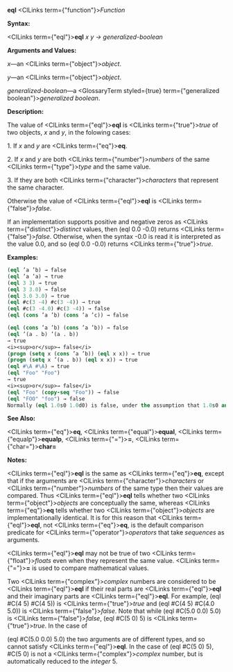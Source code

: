 **eql** <ClLinks  term={"function"}><i>Function</i></ClLinks> 



**Syntax:** 



<ClLinks  term={"eql"}><b>eql</b></ClLinks> *x y → generalized-boolean* 



**Arguments and Values:** 



*x*—an <ClLinks  term={"object"}><i>object</i></ClLinks>. 



*y*—an <ClLinks  term={"object"}><i>object</i></ClLinks>. 



*generalized-boolean*—a <GlossaryTerm styled={true} term={"generalized boolean"}><i>generalized boolean</i></GlossaryTerm>. 



**Description:** 



The value of <ClLinks  term={"eql"}><b>eql</b></ClLinks> is <ClLinks  term={"true"}><i>true</i></ClLinks> of two objects, *x* and *y*, in the folowing cases: 



1\. If *x* and *y* are <ClLinks  term={"eq"}><b>eq</b></ClLinks>. 



2\. If *x* and *y* are both <ClLinks  term={"number"}><i>numbers</i></ClLinks> of the same <ClLinks  term={"type"}><i>type</i></ClLinks> and the same value. 



3\. If they are both <ClLinks  term={"character"}><i>characters</i></ClLinks> that represent the same character. 



Otherwise the value of <ClLinks  term={"eql"}><b>eql</b></ClLinks> is <ClLinks  term={"false"}><i>false</i></ClLinks>. 



If an implementation supports positive and negative zeros as <ClLinks  term={"distinct"}><i>distinct</i></ClLinks> values, then (eql 0.0 -0.0) returns <ClLinks  term={"false"}><i>false</i></ClLinks>. Otherwise, when the syntax -0.0 is read it is interpreted as the value 0.0, and so (eql 0.0 -0.0) returns <ClLinks  term={"true"}><i>true</i></ClLinks>. 



**Examples:**
```lisp
(eql ’a ’b) → false 
(eql ’a ’a) → true 
(eql 3 3) → true 
(eql 3 3.0) → false 
(eql 3.0 3.0) → true 
(eql #c(3 -4) #c(3 -4)) → true 
(eql #c(3 -4.0) #c(3 -4)) → false 
(eql (cons ’a ’b) (cons ’a ’c)) → false 

(eql (cons ’a ’b) (cons ’a ’b)) → false 
(eql ’(a . b) ’(a . b)) 
→ true 
<i><sup>or</sup>→ false</i> 
(progn (setq x (cons ’a ’b)) (eql x x)) → true 
(progn (setq x ’(a . b)) (eql x x)) → true 
(eql #\A #\A) → true 
(eql "Foo" "Foo") 
→ true 
<i><sup>or</sup>→ false</i> 
(eql "Foo" (copy-seq "Foo")) → false 
(eql "FOO" "foo") → false 
Normally (eql 1.0s0 1.0d0) is false, under the assumption that 1.0s0 and 1.0d0 are of distinct data types. However, implementations that do not provide four distinct floating-point formats are permitted to “collapse” the four formats into some smaller number of them; in such an implementation (eql 1.0s0 1.0d0) might be true. 
```
**See Also:** 



<ClLinks  term={"eq"}><b>eq</b></ClLinks>, <ClLinks  term={"equal"}><b>equal</b></ClLinks>, <ClLinks  term={"equalp"}><b>equalp</b></ClLinks>, <ClLinks  term={"="}><b>=</b></ClLinks>, <ClLinks  term={"char="}><b>char=</b></ClLinks> 



**Notes:** 



<ClLinks  term={"eql"}><b>eql</b></ClLinks> is the same as <ClLinks  term={"eq"}><b>eq</b></ClLinks>, except that if the arguments are <ClLinks  term={"character"}><i>characters</i></ClLinks> or <ClLinks  term={"number"}><i>numbers</i></ClLinks> of the same type then their values are compared. Thus <ClLinks  term={"eql"}><b>eql</b></ClLinks> tells whether two <ClLinks  term={"object"}><i>objects</i></ClLinks> are conceptually the same, whereas <ClLinks  term={"eq"}><b>eq</b></ClLinks> tells whether two <ClLinks  term={"object"}><i>objects</i></ClLinks> are implementationally identical. It is for this reason that <ClLinks  term={"eql"}><b>eql</b></ClLinks>, not <ClLinks  term={"eq"}><b>eq</b></ClLinks>, is the default comparison predicate for <ClLinks  term={"operator"}><i>operators</i></ClLinks> that take *sequences* as arguments. 



<ClLinks  term={"eql"}><b>eql</b></ClLinks> may not be true of two <ClLinks  term={"float"}><i>floats</i></ClLinks> even when they represent the same value. <ClLinks  term={"="}><b>=</b></ClLinks> is used to compare mathematical values. 



Two <ClLinks  term={"complex"}><i>complex</i></ClLinks> numbers are considered to be <ClLinks  term={"eql"}><b>eql</b></ClLinks> if their real parts are <ClLinks  term={"eql"}><b>eql</b></ClLinks> and their imaginary parts are <ClLinks  term={"eql"}><b>eql</b></ClLinks>. For example, (eql #C(4 5) #C(4 5)) is <ClLinks  term={"true"}><i>true</i></ClLinks> and (eql #C(4 5) #C(4.0 5.0)) is <ClLinks  term={"false"}><i>false</i></ClLinks>. Note that while (eql #C(5.0 0.0) 5.0) is <ClLinks  term={"false"}><i>false</i></ClLinks>, (eql #C(5 0) 5) is <ClLinks  term={"true"}><i>true</i></ClLinks>. In the case of 



(eql #C(5.0 0.0) 5.0) the two arguments are of different types, and so cannot satisfy <ClLinks  term={"eql"}><b>eql</b></ClLinks>. In the case of (eql #C(5 0) 5), #C(5 0) is not a <ClLinks  term={"complex"}><i>complex</i></ClLinks> number, but is automatically reduced to the *integer* 5. 



